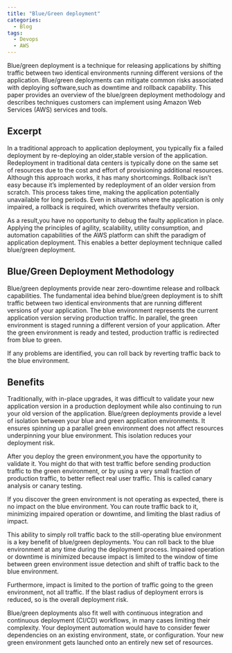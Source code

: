 ```yaml
---
title: "Blue/Green deployment"
categories:
  - Blog
tags:
  - Devops
  - AWS
---
```


Blue/green deployment is a technique for releasing applications  by shifting  traffic between two identical  environments running  different versions of the application. Blue/green deployments can mitigate common risks associated with deploying software,such as downtime and rollback capability. This paper provides an overview of the blue/green deployment methodology  and describes techniques customers can implement using Amazon Web Services (AWS) services and tools. 

<h2>Excerpt</h2>

In a traditional approach to application  deployment, you typically fix a failed deployment by re-deploying an older,stable version of the application. Redeployment in traditional  data centers is typically done on the same set of resources due to the cost and effort of provisioning additional resources. Although this approach works, it has many shortcomings. Rollback isn’t easy because it’s implemented by redeployment of an older version from scratch. This process takes time, making the application potentially unavailable for long periods. Even in situations where the application  is only impaired, a rollback is required, which overwrites thefaulty version.

As a result,you have no opportunity to debug the faulty application in place. Applying the principles of agility, scalability, utility consumption, and automation capabilities of the AWS platform can shift the paradigm of application deployment. This enables a better deployment technique called blue/green deployment.

<h2>Blue/Green Deployment Methodology</h2>

Blue/green deployments provide near zero-downtime release and rollback capabilities. The fundamental idea behind blue/green deployment is to shift traffic between two identical  environments that are running  different versions of your application. The blue environment represents the current application version serving production traffic. In parallel, the green environment is staged running a different version of your application. After the green environment is ready and tested, production traffic is redirected from blue to green.

If any problems are identified,  you can roll back by reverting traffic back to the blue environment.

<h2>Benefits</h2>

Traditionally, with in-place upgrades, it was difficult  to validate your new application version in a production deployment while also continuing to run your old version of the application. Blue/green deployments provide a level of isolation between your blue and green application environments. It ensures spinning up a parallel green environment does not affect resources underpinning your blue environment. This isolation reduces your deployment risk.

After you deploy the green environment,you have the opportunity to validate it. You might do that with test traffic before sending production traffic to the green environment, or by using a very small fraction of production traffic, to better reflect real user traffic. This is called canary analysis or canary testing. 

If you discover the green environment is not operating as expected, there is no impact on the blue environment. You can route traffic back to it, minimizing impaired operation or downtime, and limiting the blast radius of impact.

This ability to simply roll traffic back to the still-operating blue environment is a key benefit of blue/green deployments. You can roll back to the blue environment at any time during the deployment process. Impaired operation or downtime is minimized because impact is limited to the window of time between green environment issue detection and shift of traffic back to the blue environment. 

Furthermore, impact is limited to the portion of traffic going to the green environment, not all traffic. If the blast radius of deployment errors is reduced, so is the overall deployment risk.

Blue/green deployments also fit well with continuous integration and continuous deployment (CI/CD) workflows, in many cases limiting their complexity. Your deployment automation  would have to consider fewer dependencies on an existing environment, state, or configuration. Your new green environment gets launched  onto an entirely new set of resources.
